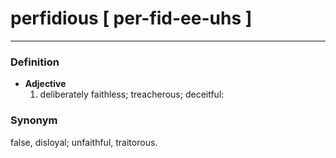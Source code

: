 # perfidious [ per-fid-ee-uhs ]
---
### Definition
- **Adjective**
  1. deliberately faithless; treacherous; deceitful:
### Synonym
false, disloyal; unfaithful, traitorous.
